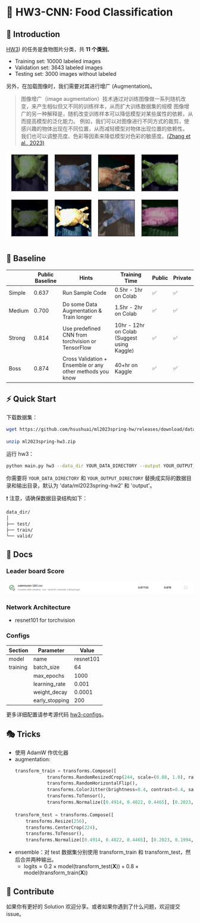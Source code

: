 # 🥞 HW3-CNN: Food Classification

## 📖 Introduction

[HW3](https://www.kaggle.com/competitions/ml2023spring-hw3)) 的任务是食物图片分类，共 **11 个类别**。

- Training set: 10000 labeled images
- Validation set: 3643 labeled images
- Testing set: 3000 images without labeled

另外，在加载图像时，我们需要对其进行增广 (Augmentation)。

> 图像增广（image augmentation）技术通过对训练图像做一系列随机改变，来产生相似但又不同的训练样本，从而扩大训练数据集的规模
> 图像增广的另一种解释是，随机改变训练样本可以降低模型对某些属性的依赖，从而提高模型的泛化能力。
> 例如，我们可以对图像进行不同方式的裁剪，使感兴趣的物体出现在不同位置，从而减轻模型对物体出现位置的依赖性。
> 我们也可以调整亮度、色彩等因素来降低模型对色彩的敏感度。[(Zhang et al., 2023)](https://zh.d2l.ai/)

![augmentation](misc/hw3-augmentation.png)

## 🎯 Baseline


|        | Public Baseline | Hints                                                     | Training Time                               | Public | Private |
| ------ | --------------- | --------------------------------------------------------- | ------------------------------------------- | ------ | ------- |
| Simple | 0.637           | Run Sample Code                                           | 0.5hr - 1hr on Colab                        | ✅     | ✅      |
| Medium | 0.700           | Do some Data Augmentation & Train longer                  | 1.5hr - 2hr on Colab                        | ✅     | ✅      |
| Strong | 0.814           | Use predefined CNN from torchvision or TensorFlow         | 10hr - 12hr on Colab (Suggest using Kaggle) | ✅     | ✅      |
| Boss   | 0.874           | Cross Validation + Ensemble or any other methods you know | 40+hr on Kaggle                             | ✅     | ✅      |

## ⚡ Quick Start

下载数据集：

```bash
wget https://github.com/hsushuai/ml2023spring-hw/releases/download/dataset/ml2023spring-hw3.zip

unzip ml2023spring-hw3.zip
```

运行 hw3：

```bash
python main.py hw3 --data_dir YOUR_DATA_DIRECTORY --output YOUR_OUTPUT_DIRECTORY
```

你需要将 `YOUR_DATA_DIRECTORY` 和 `YOUR_OUTPUT_DIRECTORY` 替换成实际的数据目录和输出目录，默认为 'data/ml2023spring-hw2'
和 'output'。

❗ 注意，请确保数据目录结构如下：

```text
data_dir/
│
├── test/
├── train/
└── valid/
```

## 📕 Docs

### Leader board Score

![score](misc/hw3-score.png)

### Network Architecture

- resnet101 for torchvision

### Configs


| Section  | Parameter      | Value     |
| -------- | -------------- | --------- |
| model    | name           | resnet101 |
| training | batch_size     | 64        |
|          | max_epochs     | 1000      |
|          | learning_rate  | 0.001     |
|          | weight_decay   | 0.0001    |
|          | early_stopping | 200       |

更多详细配置请参考源代码 [hw3-configs](../configs/hw3-config.yaml)。

## 🎭 Tricks

- 使用 AdamW 作优化器
- augmentation:
  ```python
  transform_train = transforms.Compose([
              transforms.RandomResizedCrop(244, scale=(0.08, 1.0), ratio=(3.0 / 4.0, 4.0 / 3.0)),
              transforms.RandomHorizontalFlip(),
              transforms.ColorJitter(brightness=0.4, contrast=0.4, saturation=0.4),
              transforms.ToTensor(),
              transforms.Normalize([0.4914, 0.4822, 0.4465], [0.2023, 0.1994, 0.2010])])

  transform_test = transforms.Compose([
      transforms.Resize(256),
      transforms.CenterCrop(224),
      transforms.ToTensor(),
      transforms.Normalize([0.4914, 0.4822, 0.4465], [0.2023, 0.1994, 0.2010])])
  ```
- ensemble：对 test 数据集分别使用 transform_train 和 transform_test，然后合并两种输出。
  - $\text{logits} = 0.2 × \text{model}(\text{transform\_test}(\mathbf{X})) + 0.8 × \text{model}(
    \text{transform\_train}(\mathbf{X}))$

## 🙌 Contribute

如果你有更好的 Solution 欢迎分享。或者如果你遇到了什么问题，欢迎提交 issue。
